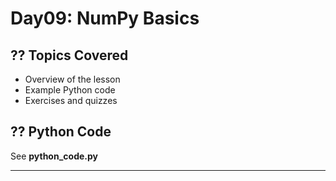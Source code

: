 # Day09: NumPy Basics

## ?? Topics Covered
- Overview of the lesson
- Example Python code
- Exercises and quizzes

## ?? Python Code
See **python_code.py**

---
